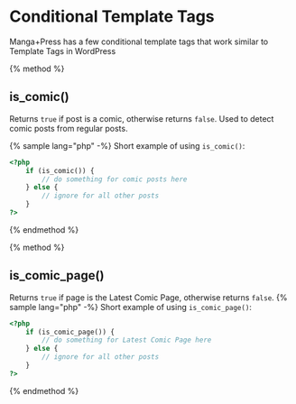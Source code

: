 # Conditional Template Tags

Manga+Press has a few conditional template tags that work similar to Template Tags in WordPress

{% method %}
## is_comic()

Returns `true` if post is a comic, otherwise returns `false`. Used to detect comic posts from regular posts.

{% sample lang="php" -%}
Short example of using `is_comic()`:
```php
<?php
    if (is_comic()) {
        // do something for comic posts here
    } else {
        // ignore for all other posts
    }
?>
```

{% endmethod %}

{% method %}
## is_comic_page()
Returns `true` if page is the Latest Comic Page, otherwise returns `false`.
{% sample lang="php" -%}
Short example of using `is_comic_page()`:
```php
<?php
    if (is_comic_page()) {
        // do something for Latest Comic Page here
    } else {
        // ignore for all other posts
    }
?>
```


{% endmethod %}